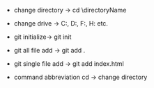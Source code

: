 - change directory -> cd \directoryName
- change drive -> C:, D:, F:, H: etc.
- git initialize-> git init
- git all file add -> git add .
- git single file add -> git add index.html







- command abbreviation 
cd -> change directory